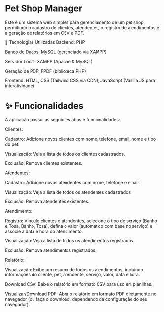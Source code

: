 # Pet Shop Manager
Este é um sistema web simples para gerenciamento de um pet shop, permitindo o cadastro de clientes, atendentes, o registro de atendimentos e a geração de relatórios em CSV e PDF.

🚀 Tecnologias Utilizadas
Backend: PHP

Banco de Dados: MySQL (gerenciado via XAMPP)

Servidor Local: XAMPP (Apache & MySQL)

Geração de PDF: FPDF (biblioteca PHP)

Frontend: HTML, CSS (Tailwind CSS via CDN), JavaScript (Vanilla JS para interatividade)


# ✨ Funcionalidades
A aplicação possui as seguintes abas e funcionalidades:

Clientes:

Cadastro: Adicione novos clientes com nome, telefone, email, nome e tipo do pet.

Visualização: Veja a lista de todos os clientes cadastrados.

Exclusão: Remova clientes existentes.

Atendentes:

Cadastro: Adicione novos atendentes com nome, telefone e email.

Visualização: Veja a lista de todos os atendentes cadastrados.

Exclusão: Remova atendentes existentes.

Atendimento:

Registro: Vincule clientes e atendentes, selecione o tipo de serviço (Banho e Tosa, Banho, Tosa), defina o valor (automático com base no serviço) e associe a data e hora do atendimento.

Visualização: Veja a lista de todos os atendimentos registrados.

Exclusão: Remova atendimentos registrados.

Relatório:

Visualização: Exibe um resumo de todos os atendimentos, incluindo informações do cliente, pet, atendente, serviço, valor, data e hora.

Download CSV: Baixe o relatório em formato CSV para uso em planilhas.

Visualizar/Download PDF: Abra o relatório em formato PDF diretamente no navegador (ou faça o download, dependendo da configuração do seu navegador).